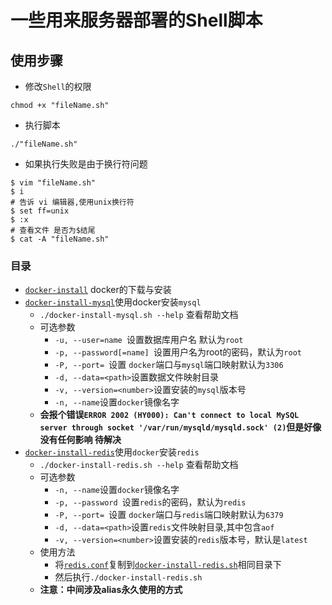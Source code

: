 # 一些用来服务器部署的Shell脚本
## 使用步骤
-   修改`Shell`的权限

```shell
chmod +x "fileName.sh"
```

-   执行脚本

```shell
./"fileName.sh"
```

- 如果执行失败是由于换行符问题

```shell
$ vim "fileName.sh"
$ i
# 告诉 vi 编辑器,使用unix换行符
$ set ff=unix
$ :x
# 查看文件 是否为$结尾
$ cat -A "fileName.sh"
```

### 目录

-   [`docker-install`](shell/docker-install.sh) docker的下载与安装
-   [`docker-install-mysql`](shell/docker-install-mysql.sh)使用docker安装`mysql`
    -   `./docker-install-mysql.sh --help` 查看帮助文档
    -   可选参数
        -   `-u, --user=name `设置数据库用户名 默认为`root`
        -   `-p, --password[=name] `设置用户名为root的密码，默认为`root`
        -   `-P, --port= `设置 `docker`端口与`mysql`端口映射默认为`3306`
        -   `-d, --data=<path>`设置数据文件映射目录
        -   `-v, --version=<number>`设置安装的`mysql`版本号
        -   `-n, --name`设置`docker`镜像名字
    -   **会报个错误`ERROR 2002 (HY000): Can't connect to local MySQL server through socket '/var/run/mysqld/mysqld.sock' (2)`但是好像没有任何影响 待解决**
-   [`docker-install-redis`](shell/docker-install-redis.sh)使用`docker`安装`redis`
    -   `./docker-install-redis.sh --help` 查看帮助文档
    -   可选参数
        -   `-n, --name`设置`docker`镜像名字
        -   `-p, --password `设置`redis`的密码，默认为`redis`
        -   `-P, --port= `设置 `docker`端口与`redis`端口映射默认为`6379`
        -   `-d, --data=<path>`设置`redis`文件映射目录,其中包含`aof`
        -   `-v, --version=<number>`设置安装的`redis`版本号，默认是`latest`
    -   使用方法
        -   将[`redis.conf`](conf/redis.conf)复制到[`docker-install-redis.sh`](shell/docker-install-redis.sh)相同目录下
        -   然后执行`./docker-install-redis.sh`
    -   **注意：中间涉及alias永久使用的方式**
